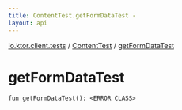 ```yaml
---
title: ContentTest.getFormDataTest - 
layout: api
---
```


<div class='api-docs-breadcrumbs'><a href="../index.html">io.ktor.client.tests</a> / <a href="index.html">ContentTest</a> / <a href="./get-form-data-test.html">getFormDataTest</a></div>

# getFormDataTest

<div class="signature"><code><span class="keyword">fun </span><span class="identifier">getFormDataTest</span><span class="symbol">(</span><span class="symbol">)</span><span class="symbol">: </span><span class="identifier">&lt;ERROR CLASS&gt;</span></code></div>
